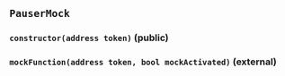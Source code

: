 ## `PauserMock`






### `constructor(address token)` (public)





### `mockFunction(address token, bool mockActivated)` (external)








